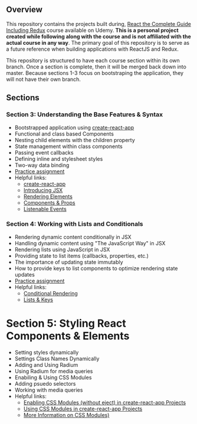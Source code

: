 ## Overview

This repository contains the projects built during, [React the Complete Guide Including Redux](https://www.udemy.com/react-the-complete-guide-incl-redux) course available on Udemy.
**This is a personal project created while following along with the course and is not affiliated with the actual course in any way**. The primary goal of this repository is to serve as a future reference when building applications with ReactJS and Redux.

This repository is structured to have each course section within its own branch. Once a section is 
complete, then it will be merged back down into master. Because sections 1-3 focus on
bootstraping the application, they will not have their own branch.

## Sections

### Section 3: Understanding the Base Features & Syntax

* Bootstrapped application using [create-react-app](https://github.com/facebook/create-react-app)
* Functional and class based Components
* Nesting child elements with the children property
* State management within class components
* Passing event callbacks
* Defining inline and stylesheet styles
* Two-way data binding
* [Practice assignment](https://github.com/masterwok/udemy-react/tree/master/assignment-one)
* Helpful links:
  * [create-react-app](https://github.com/facebookincubator/create-react-app)
  * [Introducing JSX](https://reactjs.org/docs/introducing-jsx.html)
  * [Rendering Elements](https://reactjs.org/docs/rendering-elements.html)
  * [Components & Props](https://reactjs.org/docs/components-and-props.html)
  * [Listenable Events](http://reactjs.org/docs/events.html)

### Section 4: Working with Lists and Conditionals

* Rendering dynamic content conditionally in JSX
* Handling dynamic content using "The JavaScript Way" in JSX
* Rendering lists using JavaScript in JSX
* Providing state to list items (callbacks, properties, etc.)
* The importance of updating state immutably
* How to provide keys to list components to optimize rendering state updates
* [Practice assignment](https://github.com/masterwok/udemy-react/tree/master/assignment-two)
* Helpful links:
  * [Conditional Rendering](https://reactjs.org/docs/conditional-rendering.html)
  * [Lists & Keys](https://reactjs.org/docs/lists-and-keys.html)

# Section 5: Styling React Components & Elements

* Setting styles dynamically
* Settings Class Names Dynamically
* Adding and Using Radium
* Using Radium for media queries
* Enabiling & Using CSS Modules
* Adding psuedo selectors
* Working with media queries
* Helpful links:
  * [Enabling CSS Modules (without eject) in create-react-app Projects](https://facebook.github.io/create-react-app/docs/adding-a-css-modules-stylesheet)
  * [Using CSS Modules in create-react-app Projects](https://medium.com/nulogy/how-to-use-css-modules-with-create-react-app-9e44bec2b5c2)
  * [More Information on CSS Modules)](https://github.com/css-modules/css-modules)



